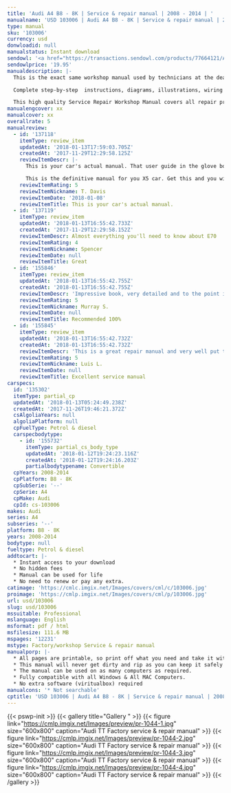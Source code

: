 ```yaml
---
title: 'Audi A4 B8 - 8K | Service & repair manual | 2008 - 2014 | '
manualname: 'USD 103006 | Audi A4 B8 - 8K | Service & repair manual | 2008 - 2014 | '
type: manual
sku: '103006'
currency: usd
donwloadid: null
manualstatus: Instant download
sendowl: '<a href="https://transactions.sendowl.com/products/77664121/A8BE4879/add_to_cart" rel="nofollow"><img src="https://cml.imgix.net/Images/assets/add_to_cart.jpg" /></a><script type="text/javascript" src="https://transactions.sendowl.com/assets/sendowl.js" ></script>'
sendowlprice: '19.95'
manualdescription: |-
  This is the exact same workshop manual used by technicians at the dealerships to maintain, service, diagnose and repair your vehicle.

  Complete step-by-step  instructions, diagrams, illustrations, wiring schematics, and specifications to completely repair your vehicle with ease!

  This high quality Service Repair Workshop Manual covers all repair procedures A-Z. Every repair and service procedure is covered. Instant download
manualengcover: xx
manualcover: xx
overallrate: 5
manualreview:
  - id: '137118'
    itemType: review_item
    updatedAt: '2018-01-13T17:59:03.705Z'
    createdAt: '2017-11-29T12:29:58.125Z'
    reviewItemDescr: |-
      This is your car's actual manual. That user guide in the glove box is just a taster.

      This is the definitive manual for you X5 car. Get this and you will get your car; you'll understand what your mechanic is recommending and why; you'll know what you can do and how to do it.
    reviewItemRating: 5
    reviewItemNickname: T. Davis
    reviewItemDate: '2018-01-08'
    reviewItemTitle: This is your car's actual manual.
  - id: '137119'
    itemType: review_item
    updatedAt: '2018-01-13T16:55:42.733Z'
    createdAt: '2017-11-29T12:29:58.152Z'
    reviewItemDescr: Almost everything you'll need to know about E70
    reviewItemRating: 4
    reviewItemNickname: Spencer
    reviewItemDate: null
    reviewItemTitle: Great
  - id: '155846'
    itemType: review_item
    updatedAt: '2018-01-13T16:55:42.755Z'
    createdAt: '2018-01-13T16:55:42.755Z'
    reviewItemDescr: 'Impressive book, very detailed and to the point information!'
    reviewItemRating: 5
    reviewItemNickname: Murray S.
    reviewItemDate: null
    reviewItemTitle: Recommended 100%
  - id: '155845'
    itemType: review_item
    updatedAt: '2018-01-13T16:55:42.732Z'
    createdAt: '2018-01-13T16:55:42.732Z'
    reviewItemDescr: 'This is a great repair manual and very well put together. So far it''s been perfect, I haven''t run into things it doesn''t cover or lacking detail as some other brands do'
    reviewItemRating: 5
    reviewItemNickname: Luis L.
    reviewItemDate: null
    reviewItemTitle: Excellent service manual
carspecs:
  id: '135302'
  itemType: partial_cp
  updatedAt: '2018-01-13T05:24:49.238Z'
  createdAt: '2017-11-26T19:46:21.372Z'
  csAlgoliaYears: null
  algoliaPlatform: null
  cpFuelType: Petrol & diesel
  carspecbodytype:
    - id: '155732'
      itemType: partial_cs_body_type
      updatedAt: '2018-01-12T19:24:23.116Z'
      createdAt: '2018-01-12T19:24:16.203Z'
      partialbodytypename: Convertible
  cpYears: 2008-2014
  cpPlatform: B8 - 8K
  cpSubSerie: '--'
  cpSerie: A4
  cpMake: Audi
  cpId: cs-103006
makes: Audi
series: A4
subseries: '--'
platform: B8 - 8K
years: 2008-2014
bodytype: null
fueltype: Petrol & diesel
addtocart: |-
  * Instant access to your download
  * No hidden fees
  * Manual can be used for life
  * No need to renew or pay any extra.
catimage: 'https://cmlc.imgix.net/Images/covers/cml/c/103006.jpg'
proimage: 'https://cmlp.imgix.net/Images/covers/cml/p/103006.jpg'
url: usd/103006
slug: usd/103006
mssuitable: Professional
mslanguage: English
msformat: pdf / html
msfilesize: 111.6 MB
mspages: '12231'
mstype: Factory/workshop Service & repair manual
manualporp: |-
  * All pages are printable, so print off what you need and take it with you into the garage or workshop
  * This manual will never get dirty and rip as you can keep it safely on your PC and print the pages you need in matter of seconds.
  * The manual can be used on as many computers as required.
  * Fully compatible with all Windows & All MAC Computers.
  * No extra software (viritualbox) required
manualcons: '* Not searchable'
cptitle: 'USD 103006 | Audi A4 B8 - 8K | Service & repair manual | 2008 - 2014 | '
---
```


{{< pswp-init >}}
{{< gallery title="Gallery " >}}
{{< figure link="https://cmlp.imgix.net/Images/preview/pr-1044-1.jpg" size="600x800" caption="Audi TT Factory service & repair manual" >}}
{{< figure link="https://cmlp.imgix.net/Images/preview/pr-1044-2.jpg" size="600x800" caption="Audi TT Factory service & repair manual" >}}
{{< figure link="https://cmlp.imgix.net/Images/preview/pr-1044-3.jpg" size="600x800" caption="Audi TT Factory service & repair manual" >}}
{{< figure link="https://cmlp.imgix.net/Images/preview/pr-1044-4.jpg" size="600x800" caption="Audi TT Factory service & repair manual" >}}
{{< /gallery >}}